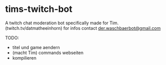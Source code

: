 # tims-twitch-bot

A twitch chat moderation bot specifically made for Tim. (twitch.tv/datmatheeinhorn)
for infos contact der.waschbaerbot@gmail.com

TODO:

-   titel und game aendern
-   (macht Tim) commands webseiten
-   kompilieren
